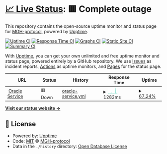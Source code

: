 # [📈 Live Status](https://MGH-protocol.github.io/status): <!--live status--> **🟥 Complete outage**

This repository contains the open-source uptime monitor and status page for [MGH-protocol](https://MGH-protocol.github.io/status), powered by [Upptime](https://github.com/upptime/upptime).

[![Uptime CI](https://github.com/MGH-protocol/status/workflows/Uptime%20CI/badge.svg)](https://github.com/MGH-protocol/status/actions?query=workflow%3A%22Uptime+CI%22)
[![Response Time CI](https://github.com/MGH-protocol/status/workflows/Response%20Time%20CI/badge.svg)](https://github.com/MGH-protocol/status/actions?query=workflow%3A%22Response+Time+CI%22)
[![Graphs CI](https://github.com/MGH-protocol/status/workflows/Graphs%20CI/badge.svg)](https://github.com/MGH-protocol/status/actions?query=workflow%3A%22Graphs+CI%22)
[![Static Site CI](https://github.com/MGH-protocol/status/workflows/Static%20Site%20CI/badge.svg)](https://github.com/MGH-protocol/status/actions?query=workflow%3A%22Static+Site+CI%22)
[![Summary CI](https://github.com/MGH-protocol/status/workflows/Summary%20CI/badge.svg)](https://github.com/MGH-protocol/status/actions?query=workflow%3A%22Summary+CI%22)

With [Upptime](https://upptime.js.org), you can get your own unlimited and free uptime monitor and status page, powered entirely by a GitHub repository. We use [Issues](https://github.com/MGH-protocol/status/issues) as incident reports, [Actions](https://github.com/MGH-protocol/status/actions) as uptime monitors, and [Pages](https://MGH-protocol.github.io/status) for the status page.

<!--start: status pages-->
<!-- This summary is generated by Upptime (https://github.com/upptime/upptime) -->
<!-- Do not edit this manually, your changes will be overwritten -->
<!-- prettier-ignore -->
| URL | Status | History | Response Time | Uptime |
| --- | ------ | ------- | ------------- | ------ |
| <img alt="" src="https://icons.duckduckgo.com/ip3/node.mgh.finance.ico" height="13"> [Oracle Service](https://node.mgh.finance/pricing?callOrPut=call&nonce=0&strike=1474130000&maturity=86400&buyer=0xda36a69F364f29F7f7Dd7348E1Cf473168F59bB9) | 🟥 Down | [oracle-service.yml](https://github.com/MGH-protocol/status/commits/HEAD/history/oracle-service.yml) | <details><summary><img alt="Response time graph" src="./graphs/oracle-service/response-time-week.png" height="20"> 1282ms</summary><br><a href="https://MGH-protocol.github.io/status/history/oracle-service"><img alt="Response time 1073" src="https://img.shields.io/endpoint?url=https%3A%2F%2Fraw.githubusercontent.com%2FMGH-protocol%2Fstatus%2FHEAD%2Fapi%2Foracle-service%2Fresponse-time.json"></a><br><a href="https://MGH-protocol.github.io/status/history/oracle-service"><img alt="24-hour response time 1432" src="https://img.shields.io/endpoint?url=https%3A%2F%2Fraw.githubusercontent.com%2FMGH-protocol%2Fstatus%2FHEAD%2Fapi%2Foracle-service%2Fresponse-time-day.json"></a><br><a href="https://MGH-protocol.github.io/status/history/oracle-service"><img alt="7-day response time 1282" src="https://img.shields.io/endpoint?url=https%3A%2F%2Fraw.githubusercontent.com%2FMGH-protocol%2Fstatus%2FHEAD%2Fapi%2Foracle-service%2Fresponse-time-week.json"></a><br><a href="https://MGH-protocol.github.io/status/history/oracle-service"><img alt="30-day response time 1073" src="https://img.shields.io/endpoint?url=https%3A%2F%2Fraw.githubusercontent.com%2FMGH-protocol%2Fstatus%2FHEAD%2Fapi%2Foracle-service%2Fresponse-time-month.json"></a><br><a href="https://MGH-protocol.github.io/status/history/oracle-service"><img alt="1-year response time 1073" src="https://img.shields.io/endpoint?url=https%3A%2F%2Fraw.githubusercontent.com%2FMGH-protocol%2Fstatus%2FHEAD%2Fapi%2Foracle-service%2Fresponse-time-year.json"></a></details> | <details><summary><a href="https://MGH-protocol.github.io/status/history/oracle-service">67.24%</a></summary><a href="https://MGH-protocol.github.io/status/history/oracle-service"><img alt="All-time uptime 19.07%" src="https://img.shields.io/endpoint?url=https%3A%2F%2Fraw.githubusercontent.com%2FMGH-protocol%2Fstatus%2FHEAD%2Fapi%2Foracle-service%2Fuptime.json"></a><br><a href="https://MGH-protocol.github.io/status/history/oracle-service"><img alt="24-hour uptime 86.41%" src="https://img.shields.io/endpoint?url=https%3A%2F%2Fraw.githubusercontent.com%2FMGH-protocol%2Fstatus%2FHEAD%2Fapi%2Foracle-service%2Fuptime-day.json"></a><br><a href="https://MGH-protocol.github.io/status/history/oracle-service"><img alt="7-day uptime 67.24%" src="https://img.shields.io/endpoint?url=https%3A%2F%2Fraw.githubusercontent.com%2FMGH-protocol%2Fstatus%2FHEAD%2Fapi%2Foracle-service%2Fuptime-week.json"></a><br><a href="https://MGH-protocol.github.io/status/history/oracle-service"><img alt="30-day uptime 19.07%" src="https://img.shields.io/endpoint?url=https%3A%2F%2Fraw.githubusercontent.com%2FMGH-protocol%2Fstatus%2FHEAD%2Fapi%2Foracle-service%2Fuptime-month.json"></a><br><a href="https://MGH-protocol.github.io/status/history/oracle-service"><img alt="1-year uptime 19.07%" src="https://img.shields.io/endpoint?url=https%3A%2F%2Fraw.githubusercontent.com%2FMGH-protocol%2Fstatus%2FHEAD%2Fapi%2Foracle-service%2Fuptime-year.json"></a></details>

<!--end: status pages-->

[**Visit our status website →**](https://MGH-protocol.github.io/status)

## 📄 License

- Powered by: [Upptime](https://github.com/upptime/upptime)
- Code: [MIT](./LICENSE) © [MGH-protocol](https://MGH-protocol.github.io/status)
- Data in the `./history` directory: [Open Database License](https://opendatacommons.org/licenses/odbl/1-0/)
